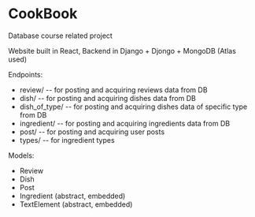 # CookBook
Database course related project

Website built in React, Backend in Django + Djongo + MongoDB (Atlas used)

Endpoints:
* review/ -- for posting and acquiring reviews data from DB
* dish/ -- for posting and acquiring dishes data from DB
* dish_of_type/ -- for posting and acquiring dishes data of specific type from DB
* ingredient/ -- for posting and acquiring ingredients data from DB
* post/ -- for posting and acquiring user posts
* types/ -- for ingredient types

Models:
* Review 
* Dish
* Post
* Ingredient (abstract, embedded)
* TextElement (abstract, embedded)

